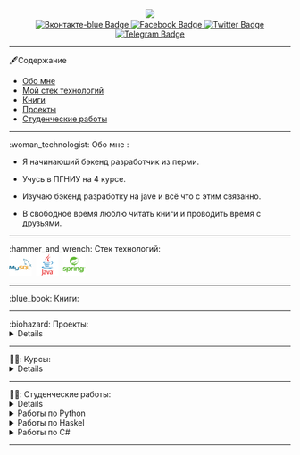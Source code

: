 <div id="header" align="center">
  <img src="https://media.giphy.com/media/qgQUggAC3Pfv687qPC/giphy.gif"/>
</div>

<div id="badges", align="center" >
  <a href="https://vk.com/vladcvo">
    <img src="https://img.shields.io/badge/Вконтакте-blue?style=for-the-badge&logo=VK&logoColor=white" alt="Вконтакте-blue Badge"/>
  </a>
  <a href="your-linkedin-URL">
    <img src="https://img.shields.io/badge/Facebook-blue?style=for-the-badge&logo=Facebook&logoColor=white" alt="Facebook Badge"/>
  </a>
  <a href="your-linkedin-URL">
    <img src="https://img.shields.io/badge/Twitter-blue?style=for-the-badge&logo=twitter&logoColor=white" alt="Twitter Badge"/>
  </a>
  <a href="https://web.telegram.org/k/">
   <img src="https://img.shields.io/badge/Telegram-blue?style=for-the-badge&logo=Telegram&logoColor=white" alt="Telegram Badge"/>
  </a>
  
</div>




 ---

:fountain_pen:Содержание

- [Обо мне](#me)  
- [Мой стек технологий](#stack)  
- [Книги](#book)  
- [Проекты](#project)
- [Студенческие работы](#studproject)  


---
<a name="me"/>
:woman_technologist: Обо мне :

- Я начинаюший бэкенд разработчик из перми. 

- Учусь в ПГНИУ на 4 курсе.

- Изучаю бэкенд разработку на jave и всё что с этим связанно.

- В свободное время люблю читать книги и проводить время с друзьями.

</a>


 ---
<a name="stack"/>
   :hammer_and_wrench: Стек технологий:
  
  <div>
    <img src="https://github.com/devicons/devicon/blob/master/icons/mysql/mysql-original-wordmark.svg" title="MySQL"  alt="MySQL" width="40" height="40"/>&nbsp;
    <img src="https://github.com/devicons/devicon/blob/master/icons/java/java-original-wordmark.svg" title="Java" alt="Java" width="40" height="40"/>&nbsp;
    <img src="https://github.com/devicons/devicon/blob/master/icons/spring/spring-original-wordmark.svg" title="Spring" alt="Spring" width="40" height="40"/>&nbsp;
  </div>

</a>

---
<a name="book"/>
 :blue_book: Книги:
</a>

---
<a name="project"/>
 :biohazard: Проекты:
 
  <details><summary>Проекты Java</summary>
    
  [file-meneger](https://github.com/vlad13667/file-manager)
    
  </details>
       
  </a>

---

<a name="kurs"/>
 👨‍🎓: Курсы:
 
 <details><summary>Работы по курсу Java</summary>
  
  [ДЗ](https://github.com/vlad13667/Dz_Java)

  [Дз матрицы](https://github.com/vlad13667/Dz_Matrix_Java)

  [Дз строки](https://github.com/vlad13667/Dz_String_Java)

  [Дз цикл](https://github.com/vlad13667/Dz_While_Java)

  [Дз методы](https://github.com/vlad13667/Dz_Methods_Java)
  
  </details>
   
</a>

  ---
  
<a name="studproject"/>
 👨‍🎓: Студенческие работы:
 
 
  <details><summary>Работы по SQL</summary>

     
  [Создание и заполнение](https://github.com/vlad13667/creation-and-filling)
  
  [Запросы](https://github.com/vlad13667/requests-sql)
  
  [Функции и триггеры](https://github.com/vlad13667/functions-and-triggers)
  
  [подключение-операции 2](https://github.com/vlad13667/connection-operations-2)

  [подключение-операции](https://github.com/vlad13667/connection-operations)
  
  [Пользователи и роли](https://github.com/vlad13667/users-and-roles)
  
  [Транзакции](https://github.com/vlad13667/transactions)
  
  </details>


  <details><summary>Работы по Python</summary>
    
  [Метод Гаусса](https://github.com/vlad13667/gauss-with-a-choice-of-main-elements)
  
  [Уравнение Вольтерры второго рода](https://github.com/vlad13667/The-Volterra-equation-of-the-second-kind)
  
  [Уравнение Фредгольма второго рода](https://github.com/vlad13667/Fredholm-equation-of-the-second-kind)

  [Методы решения нелинейных уравнений](https://github.com/vlad13667/Methods-for-solving-nonlinear-equations)

  [Приближенное решение задачи Дирихле для уравнения Лапласа](https://github.com/vlad13667/Approximate-solution-of-the-Dirichlet-problem-for-the-Laplace-equation)

  [Коши для обыкновенного дифференциального уравнения первого порядка](https://github.com/vlad13667/Cauchy-for-an-ordinary-differential-equation-of-the-first-order)

  [краевая задача для обыкновенного дифференциального уравнения второго порядка](https://github.com/vlad13667/boundary-value-problems-for-an-ordinary-differential-equation-of-the-second-order)

 [численное интегрирование](https://github.com/vlad13667/improved-integration)
  
  

  </details>

<details><summary>Работы по Haskel</summary>
  
  [Haskel](https://github.com/vlad13667/Haskell)
    
  </details>

<details><summary>Работы по C#</summary>
  
  [SET](https://github.com/vlad13667/SET)
    
</details>

</a>

---
